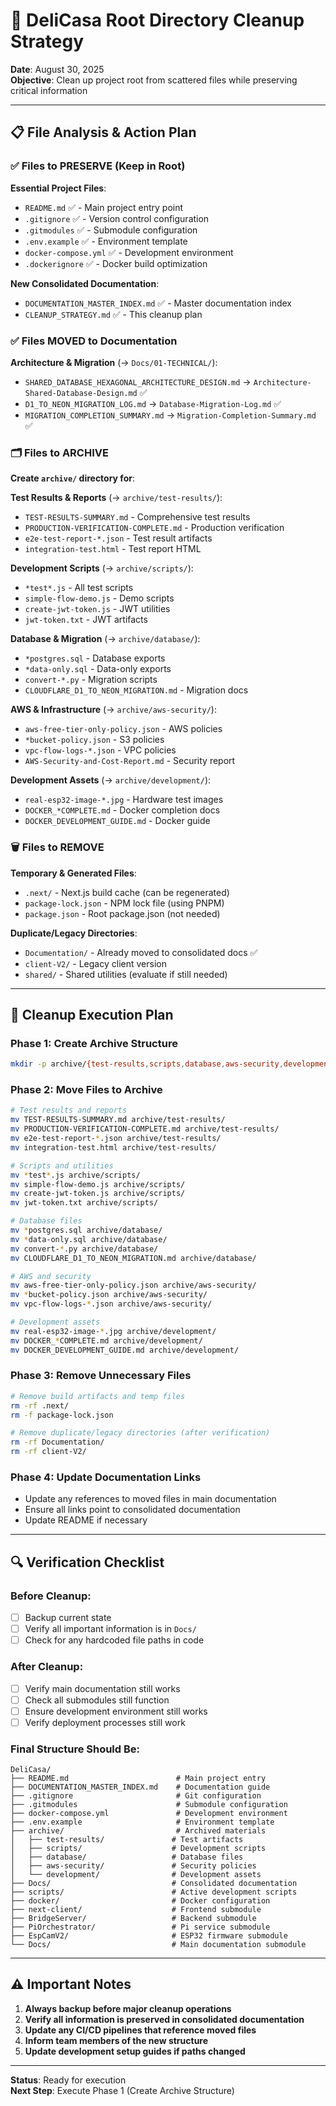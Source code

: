 # 🧹 DeliCasa Root Directory Cleanup Strategy

**Date**: August 30, 2025  
**Objective**: Clean up project root from scattered files while preserving critical information

---

## 📋 **File Analysis & Action Plan**

### ✅ **Files to PRESERVE (Keep in Root)**

**Essential Project Files**:
- `README.md` ✅ - Main project entry point
- `.gitignore` ✅ - Version control configuration  
- `.gitmodules` ✅ - Submodule configuration
- `.env.example` ✅ - Environment template
- `docker-compose.yml` ✅ - Development environment
- `.dockerignore` ✅ - Docker build optimization

**New Consolidated Documentation**:
- `DOCUMENTATION_MASTER_INDEX.md` ✅ - Master documentation index
- `CLEANUP_STRATEGY.md` ✅ - This cleanup plan

### ✅ **Files MOVED to Documentation**

**Architecture & Migration** (→ `Docs/01-TECHNICAL/`):
- `SHARED_DATABASE_HEXAGONAL_ARCHITECTURE_DESIGN.md` → `Architecture-Shared-Database-Design.md` ✅
- `D1_TO_NEON_MIGRATION_LOG.md` → `Database-Migration-Log.md` ✅  
- `MIGRATION_COMPLETION_SUMMARY.md` → `Migration-Completion-Summary.md` ✅

### 🗂️ **Files to ARCHIVE** 

**Create `archive/` directory for**:

**Test Results & Reports** (→ `archive/test-results/`):
- `TEST-RESULTS-SUMMARY.md` - Comprehensive test results
- `PRODUCTION-VERIFICATION-COMPLETE.md` - Production verification
- `e2e-test-report-*.json` - Test result artifacts
- `integration-test.html` - Test report HTML

**Development Scripts** (→ `archive/scripts/`):  
- `*test*.js` - All test scripts
- `simple-flow-demo.js` - Demo scripts
- `create-jwt-token.js` - JWT utilities
- `jwt-token.txt` - JWT artifacts

**Database & Migration** (→ `archive/database/`):
- `*postgres.sql` - Database exports
- `*data-only.sql` - Data-only exports  
- `convert-*.py` - Migration scripts
- `CLOUDFLARE_D1_TO_NEON_MIGRATION.md` - Migration docs

**AWS & Infrastructure** (→ `archive/aws-security/`):
- `aws-free-tier-only-policy.json` - AWS policies
- `*bucket-policy.json` - S3 policies
- `vpc-flow-logs-*.json` - VPC policies  
- `AWS-Security-and-Cost-Report.md` - Security report

**Development Assets** (→ `archive/development/`):
- `real-esp32-image-*.jpg` - Hardware test images
- `DOCKER_*COMPLETE.md` - Docker completion docs
- `DOCKER_DEVELOPMENT_GUIDE.md` - Docker guide

### 🗑️ **Files to REMOVE** 

**Temporary & Generated Files**:
- `.next/` - Next.js build cache (can be regenerated)
- `package-lock.json` - NPM lock file (using PNPM)
- `package.json` - Root package.json (not needed)

**Duplicate/Legacy Directories**:
- `Documentation/` - Already moved to consolidated docs ✅
- `client-V2/` - Legacy client version
- `shared/` - Shared utilities (evaluate if still needed)

---

## 🎯 **Cleanup Execution Plan**

### **Phase 1: Create Archive Structure**
```bash
mkdir -p archive/{test-results,scripts,database,aws-security,development}
```

### **Phase 2: Move Files to Archive**  
```bash
# Test results and reports
mv TEST-RESULTS-SUMMARY.md archive/test-results/
mv PRODUCTION-VERIFICATION-COMPLETE.md archive/test-results/
mv e2e-test-report-*.json archive/test-results/
mv integration-test.html archive/test-results/

# Scripts and utilities  
mv *test*.js archive/scripts/
mv simple-flow-demo.js archive/scripts/
mv create-jwt-token.js archive/scripts/
mv jwt-token.txt archive/scripts/

# Database files
mv *postgres.sql archive/database/
mv *data-only.sql archive/database/
mv convert-*.py archive/database/  
mv CLOUDFLARE_D1_TO_NEON_MIGRATION.md archive/database/

# AWS and security
mv aws-free-tier-only-policy.json archive/aws-security/
mv *bucket-policy.json archive/aws-security/
mv vpc-flow-logs-*.json archive/aws-security/

# Development assets
mv real-esp32-image-*.jpg archive/development/
mv DOCKER_*COMPLETE.md archive/development/
mv DOCKER_DEVELOPMENT_GUIDE.md archive/development/
```

### **Phase 3: Remove Unnecessary Files**
```bash
# Remove build artifacts and temp files
rm -rf .next/ 
rm -f package-lock.json

# Remove duplicate/legacy directories (after verification)
rm -rf Documentation/  
rm -rf client-V2/
```

### **Phase 4: Update Documentation Links**
- Update any references to moved files in main documentation
- Ensure all links point to consolidated documentation
- Update README if necessary

---

## 🔍 **Verification Checklist**

### **Before Cleanup**:
- [ ] Backup current state
- [ ] Verify all important information is in `Docs/`
- [ ] Check for any hardcoded file paths in code

### **After Cleanup**:
- [ ] Verify main documentation still works
- [ ] Check all submodules still function
- [ ] Ensure development environment still works
- [ ] Verify deployment processes still work

### **Final Structure Should Be**:
```
DeliCasa/
├── README.md                        # Main project entry
├── DOCUMENTATION_MASTER_INDEX.md    # Documentation guide
├── .gitignore                       # Git configuration
├── .gitmodules                      # Submodule configuration  
├── docker-compose.yml               # Development environment
├── .env.example                     # Environment template
├── archive/                         # Archived materials
│   ├── test-results/               # Test artifacts  
│   ├── scripts/                    # Development scripts
│   ├── database/                   # Database files
│   ├── aws-security/               # Security policies
│   └── development/                # Development assets
├── Docs/                           # Consolidated documentation
├── scripts/                        # Active development scripts
├── docker/                         # Docker configuration
├── next-client/                    # Frontend submodule
├── BridgeServer/                   # Backend submodule  
├── PiOrchestrator/                 # Pi service submodule
├── EspCamV2/                       # ESP32 firmware submodule
└── Docs/                           # Main documentation submodule
```

---

## ⚠️ **Important Notes**

1. **Always backup before major cleanup operations**
2. **Verify all information is preserved in consolidated documentation**  
3. **Update any CI/CD pipelines that reference moved files**
4. **Inform team members of the new structure**
5. **Update development setup guides if paths changed**

---

**Status**: Ready for execution  
**Next Step**: Execute Phase 1 (Create Archive Structure)